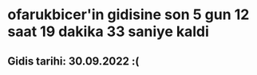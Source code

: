 # ofarukbicer'in gidisine son 5 gun 12 saat 19 dakika 33 saniye kaldi

## Gidis tarihi: 30.09.2022 :(
